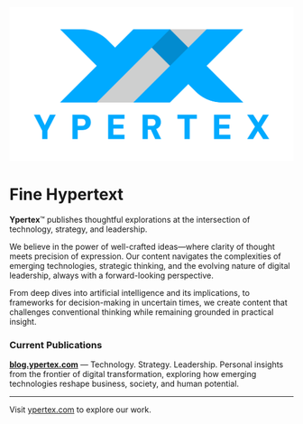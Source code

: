 ![Ypertex](https://raw.githubusercontent.com/Ypertex/.github/main/assets/Ypertex-logo-2020-03-protected.svg)

# Fine Hypertext

**Ypertex**™ publishes thoughtful explorations at the intersection of technology, strategy, and leadership.

We believe in the power of well-crafted ideas—where clarity of thought meets precision of expression. Our content navigates the complexities of emerging technologies, strategic thinking, and the evolving nature of digital leadership, always with a forward-looking perspective.

From deep dives into artificial intelligence and its implications, to frameworks for decision-making in uncertain times, we create content that challenges conventional thinking while remaining grounded in practical insight.

### Current Publications

**[blog.ypertex.com](https://blog.ypertex.com)** — Technology. Strategy. Leadership.
Personal insights from the frontier of digital transformation, exploring how emerging technologies reshape business, society, and human potential.

---

Visit [ypertex.com](https://ypertex.com) to explore our work.
